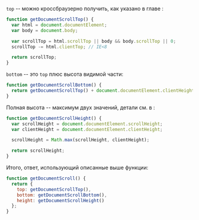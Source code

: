 `top` -- можно кроссбраузерно получить, как указано в главе [](/metrics-window):

```js
function getDocumentScrollTop() {
  var html = document.documentElement;
  var body = document.body;

  var scrollTop = html.scrollTop || body && body.scrollTop || 0;
  scrollTop -= html.clientTop; // IE<8

  return scrollTop;
}
```

`bottom` -- это `top` плюс высота видимой части:

```js
function getDocumentScrollBottom() {
  return getDocumentScrollTop() + document.documentElement.clientHeight;
}
```

Полная высота -- максимум двух значений, детали см. в [](/metrics-window):

```js
function getDocumentScrollHeight() {
  var scrollHeight = document.documentElement.scrollHeight;
  var clientHeight = document.documentElement.clientHeight;

  scrollHeight = Math.max(scrollHeight, clientHeight);

  return scrollHeight;
}
```

Итого, ответ, использующий описанные выше функции:

```js
function getDocumentScroll() {
  return {
    top: getDocumentScrollTop(),
    bottom: getDocumentScrollBottom(),
    height: getDocumentScrollHeight()
  };
}
```

